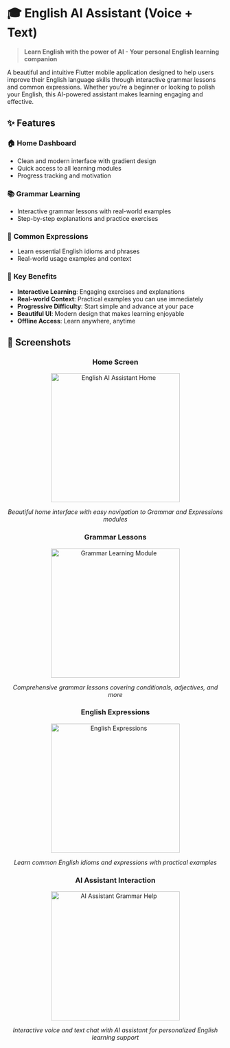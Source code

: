 # 🎓 English AI Assistant (Voice + Text)

> **Learn English with the power of AI - Your personal English learning companion**

A beautiful and intuitive Flutter mobile application designed to help users improve their English language skills through interactive grammar lessons and common expressions. Whether you're a beginner or looking to polish your English, this AI-powered assistant makes learning engaging and effective.

## ✨ Features

### 🏠 **Home Dashboard**
- Clean and modern interface with gradient design
- Quick access to all learning modules
- Progress tracking and motivation

### 📚 **Grammar Learning**
- Interactive grammar lessons with real-world examples
- Step-by-step explanations and practice exercises

### 💬 **Common Expressions**
- Learn essential English idioms and phrases
- Real-world usage examples and context

### 🎯 **Key Benefits**
- **Interactive Learning**: Engaging exercises and explanations
- **Real-world Context**: Practical examples you can use immediately
- **Progressive Difficulty**: Start simple and advance at your pace
- **Beautiful UI**: Modern design that makes learning enjoyable
- **Offline Access**: Learn anywhere, anytime

## 📱 Screenshots

<div align="center">
  
### Home Screen
<img src="screenshot-01.png" alt="English AI Assistant Home" width="300">

*Beautiful home interface with easy navigation to Grammar and Expressions modules*

### Grammar Lessons
<img src="screenshot-02.png" alt="Grammar Learning Module" width="300">

*Comprehensive grammar lessons covering conditionals, adjectives, and more*

### English Expressions
<img src="screenshot-03.png" alt="English Expressions" width="300">

*Learn common English idioms and expressions with practical examples*

### AI Assistant Interaction
<img src="screenshot-04.png" alt="AI Assistant Grammar Help" width="300">

*Interactive voice and text chat with AI assistant for personalized English learning support*

</div>
